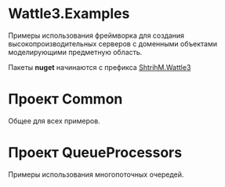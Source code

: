# Wattle3.Examples

Примеры использования фреймворка для создания высокопроизводительных серверов с доменными объектами моделирующими предметную область.

Пакеты **nuget** начинаются с префикса [ShtrihM.Wattle3](https://www.nuget.org/packages?q=ShtrihM.Wattle3)

# Проект Common

Общее для всех примеров.

# Проект QueueProcessors

Примеры использования многопоточных очередей.
